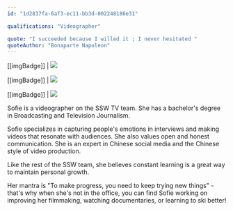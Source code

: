 ```yaml
---
id: "1d2837fa-6af3-ec11-bb3d-002248186e31"

qualifications: "Videographer"

quote: "I succeeded because I willed it ; I never hesitated "
quoteAuthor: "Bonaparte Napoleon"
---
```


[[imgBadge]]
| ![](../badges/Designer-adobe-premiere.png)

[[imgBadge]]
| ![](../badges/Designer-adobe-photoshop.png)

[[imgBadge]]
| ![](../badges/Designer-camera.png)

Sofie is a videographer on the SSW TV team. She has a bachelor's degree in Broadcasting and Television Journalism.

Sofie specializes in capturing people's emotions in interviews and making videos that resonate with audiences. She also values open and honest communication. She is an expert in Chinese social media and the Chinese style of video production.

Like the rest of the SSW team, she believes constant learning is a great way to maintain personal growth.

Her mantra is "To make progress, you need to keep trying new things" - that's why when she's not in the office, you can find Sofie working on improving her filmmaking, watching documentaries, or learning to ski better!
